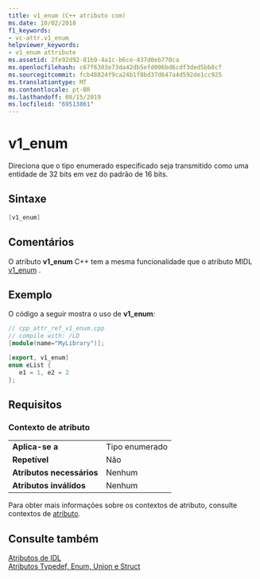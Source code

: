 ```yaml
---
title: v1_enum (C++ atributo com)
ms.date: 10/02/2018
f1_keywords:
- vc-attr.v1_enum
helpviewer_keywords:
- v1_enum attribute
ms.assetid: 2fe92d92-81b9-4a1c-b6ce-437d0eb770ca
ms.openlocfilehash: c67f6303e73da42db5efd006bd6cdf3ded5bb8cf
ms.sourcegitcommit: fcb48824f9ca24b1f8bd37d647a4d592de1cc925
ms.translationtype: MT
ms.contentlocale: pt-BR
ms.lasthandoff: 08/15/2019
ms.locfileid: "69513861"
---
```

# <a name="v1_enum"></a>v1_enum

Direciona que o tipo enumerado especificado seja transmitido como uma entidade de 32 bits em vez do padrão de 16 bits.

## <a name="syntax"></a>Sintaxe

```cpp
[v1_enum]
```

## <a name="remarks"></a>Comentários

O atributo **v1_enum** C++ tem a mesma funcionalidade que o atributo MIDL [v1_enum](/windows/win32/Midl/v1-enum) .

## <a name="example"></a>Exemplo

O código a seguir mostra o uso de **v1_enum**:

```cpp
// cpp_attr_ref_v1_enum.cpp
// compile with: /LD
[module(name="MyLibrary")];

[export, v1_enum]
enum eList {
   e1 = 1, e2 = 2
};
```

## <a name="requirements"></a>Requisitos

### <a name="attribute-context"></a>Contexto de atributo

|||
|-|-|
|**Aplica-se a**|Tipo enumerado|
|**Repetível**|Não|
|**Atributos necessários**|Nenhum|
|**Atributos inválidos**|Nenhum|

Para obter mais informações sobre os contextos de atributo, consulte contextos de [atributo](cpp-attributes-com-net.md#contexts).

## <a name="see-also"></a>Consulte também

[Atributos de IDL](idl-attributes.md)<br/>
[Atributos Typedef, Enum, Union e Struct](typedef-enum-union-and-struct-attributes.md)